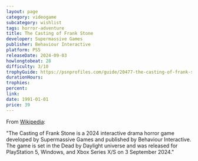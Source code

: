 ```yaml
---
layout: page
category: videogame
subcategory: wishlist
tags: horror-adventure
title: The Casting of Frank Stone
developer: Supermassive Games
publisher: Behaviour Interactive
platform: PS5
releaseDate: 2024-09-03
howlongtobeat: 28
difficulty: 3/10
trophyGuide: https://psnprofiles.com/guide/20477-the-casting-of-frank-stone-trophy-guide
durationHours:
trophies:
percent:
link:
date: 1991-01-01
price: 39
---
```


From [Wikipedia](https://en.wikipedia.org/wiki/The_Casting_of_Frank_Stone):

"The Casting of Frank Stone is a 2024 interactive drama horror game developed by Supermassive Games and published by Behaviour Interactive. The game is set in the Dead by Daylight universe and was released for PlayStation 5, Windows, and Xbox Series X/S on 3 September 2024."
